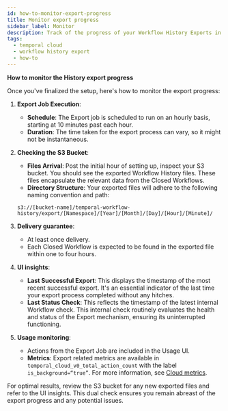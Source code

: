 ```yaml
---
id: how-to-monitor-export-progress
title: Monitor export progress
sidebar_label: Monitor
description: Track of the progress of your Workflow History Exports in Temporal Cloud.
tags:
  - temporal cloud
  - workflow history export
  - how-to
---
```


**How to monitor the History export progress**

Once you've finalized the setup, here's how to monitor the export progress:

1. **Export Job Execution**:
   - **Schedule**: The Export job is scheduled to run on an hourly basis, starting at 10 minutes past each hour.
   - **Duration**: The time taken for the export process can vary, so it might not be instantaneous.

2. **Checking the S3 Bucket**:
   - **Files Arrival**: Post the initial hour of setting up, inspect your S3 bucket.
     You should see the exported Workflow History files.
     These files encapsulate the relevant data from the Closed Workflows.
   - **Directory Structure**: Your exported files will adhere to the following naming convention and path:

   ```command
   s3://[bucket-name]/temporal-workflow-history/export/[Namespace]/[Year]/[Month]/[Day]/[Hour]/[Minute]/
   ```

3. **Delivery guarantee**:
   - At least once delivery.
   - Each Closed Workflow is expected to be found in the exported file within one to four hours.

4. **UI insights**:
   - **Last Successful Export**: This displays the timestamp of the most recent successful export.
     It's an essential indicator of the last time your export process completed without any hitches.
   - **Last Status Check**: This reflects the timestamp of the latest internal Workflow check.
     This internal check routinely evaluates the health and status of the Export mechanism, ensuring its uninterrupted functioning.

5. **Usage monitoring**:
   - Actions from the Export Job are included in the Usage UI.
   - **Metrics**: Export related metrics are available in `temporal_cloud_v0_total_action_count` with the label `is_background=“true”`. For more information, see [Cloud metrics](/cloud/metrics-intro).

For optimal results, review the S3 bucket for any new exported files and refer to the UI insights.
This dual check ensures you remain abreast of the export progress and any potential issues.

<!--  starting on `2024/03/01` UTC actions are charged. -->
